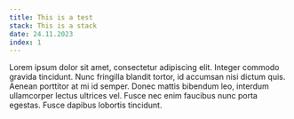 ```yaml
---
title: This is a test
stack: This is a stack
date: 24.11.2023
index: 1
---
```


Lorem ipsum dolor sit amet, consectetur adipiscing elit. Integer
commodo gravida tincidunt. Nunc fringilla blandit tortor, id
accumsan nisi dictum quis. Aenean porttitor at mi id semper. Donec
mattis bibendum leo, interdum ullamcorper lectus ultrices vel. Fusce
nec enim faucibus nunc porta egestas. Fusce dapibus lobortis
tincidunt.
